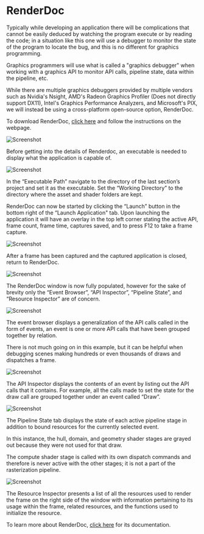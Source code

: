 # RenderDoc

Typically while developing an application there will be complications that cannot be easily deduced by watching the program execute or by reading the code; in a situation like this one will use a debugger to monitor the state of the program to locate the bug, and this is no different for graphics programming. 

Graphics programmers will use what is called a "graphics debugger" when working with a graphics API to monitor API calls, pipeline state, data within the pipeline, etc. 

While there are multiple graphics debuggers provided by multiple vendors such as Nvidia's Nsight, AMD's Radeon Graphics Profiler (Does not directly support DX11), Intel's Graphics Performance Analyzers, and Microsoft's PIX, we will instead be using a cross-platform open-source option, RenderDoc.

To download RenderDoc, [click here](https://renderdoc.org/) and follow the instructions on the webpage.

![Screenshot](media/RenderDocDefault.png)

Before getting into the details of Renderdoc, an executable is needed to display what the application is capable of. 

![Screenshot](media/ApplicationDirs.png)

In the “Executable Path” navigate to the directory of the last section’s project and set it as the executable. Set the “Working Directory” to the directory where the asset and shader folders are kept.

RenderDoc can now be started by clicking the “Launch” button in the bottom right of the “Launch Application" tab. Upon launching the application it will have an overlay in the top left corner stating the active API, frame count, frame time, captures saved, and to press F12 to take a frame capture.

![Screenshot](media/RenderDocOverlay.png)

After a frame has been captured and the captured application is closed, return to RenderDoc.

![Screenshot](media/OpeningCapture.png)

The RenderDoc window is now fully populated, however for the sake of brevity only the “Event Browser”, “API Inspector”, “Pipeline State”, and “Resource Inspector” are of concern.

![Screenshot](media/EventBrowser.png)

The event browser displays a generalization of the API calls called in the form of events, an event is one or more API calls that have been grouped together by relation. 

There is not much going on in this example, but it can be helpful when debugging scenes making hundreds or even thousands of draws and dispatches a frame.

![Screenshot](media/APIInspector.png)

The API Inspector displays the contents of an event by listing out the API calls that it contains. For example, all the calls made to set the state for the draw call are grouped together under an event called “Draw”.

![Screenshot](media/PipelineState.gif)

The Pipeline State tab displays the state of each active pipeline stage in addition to bound resources for the currently selected event. 

In this instance, the hull, domain, and geometry shader stages are grayed out because they were not used for that draw. 

The compute shader stage is called with its own dispatch commands and therefore is never active with the other stages; it is not a part of the rasterization pipeline.

![Screenshot](media/ResourceInspector.png)

The Resource Inspector presents a list of all the resources used to render the frame on the right side of the window with information pertaining to its usage within the frame, related resources, and the functions used to initialize the resource. 

To learn more about RenderDoc, [click here](https://renderdoc.org/docs/index.html) for its documentation.
